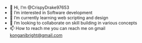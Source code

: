 - 👋 Hi, I’m @CrispyDrake97653
- 👀 I’m interested in Software development
- 🌱 I’m currently learning web scripting and design 
- 💞️ I’m looking to collaborate on skill building in various concepts
- 📫 How to reach me you can reach me on gmail konganibright@gmail.com

<!---
CrispyDrake97653/CrispyDrake97653 is a ✨ special ✨ repository because its `README.md` (this file) appears on your GitHub profile.
You can click the Preview link to take a look at your changes.
--->
